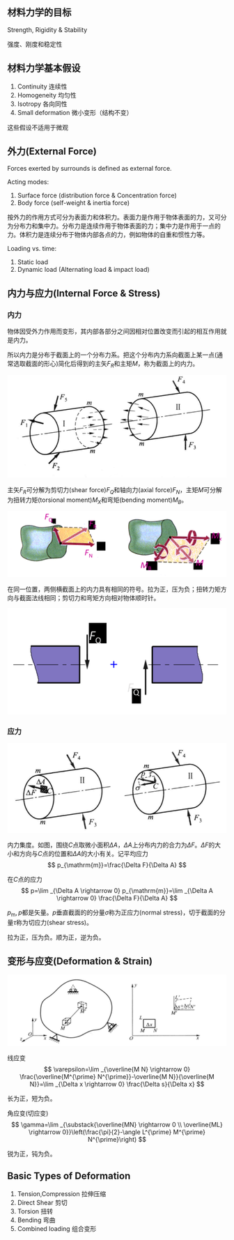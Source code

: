 
## 材料力学的目标

Strength, Rigidity & Stability

强度、刚度和稳定性

## 材料力学基本假设

1. Continuity 连续性
2. Homogeneity 均匀性
3. Isotropy 各向同性
4. Small deformation 微小变形（结构不变）

这些假设不适用于微观

## 外力(External Force)

Forces exerted by surrounds is defined as external force.

Acting modes:
1. Surface force (distribution force & Concentration force)
2. Body force (self-weight & inertia force)

按外力的作用方式可分为表面力和体积力。表面力是作用于物体表面的力，又可分为分布力和集中力。分布力是连续作用于物体表面的力；集中力是作用于一点的力。体积力是连续分布于物体内部各点的力，例如物体的自重和惯性力等。


Loading vs. time:
1. Static load
2. Dynamic load (Alternating load & impact load)


## 内力与应力(Internal Force & Stress)

### 内力

物体因受外力作用而变形，其内部各部分之间因相对位置改变而引起的相互作用就是内力。

所以内力是分布于截面上的一个分布力系。把这个分布内力系向截面上某一点(通常选取截面的形心)简化后得到的主矢$F_{R}$和主矩$M$，称为截面上的内力。

![](PasteImage/2023-03-03-11-04-02.png)

主矢$F_{R}$可分解为剪切力(shear force)$F_{Q}$和轴向力(axial force)$F_{N}$，主矩$M$可分解为扭转力矩(torsional moment)$M_{X}$和弯矩(bending moment)$M_{B}$。

![](PasteImage/2023-03-03-11-19-24.png)


在同一位置，两侧横截面上的内力具有相同的符号。拉为正，压为负；扭转力矩方向与截面法线相同；剪切力和弯矩方向相对物体顺时针。

![](PasteImage/2023-03-03-11-31-17.png)

### 应力

![](PasteImage/2023-03-03-11-41-56.png)

内力集度。如图，围绕$C$点取微小面积$\Delta A$，$\Delta A$上分布内力的合力为$\Delta F$。$\Delta F$的大小和方向与$C$点的位置和$\Delta A$的大小有关。记平均应力
$$
p_{\mathrm{m}}=\frac{\Delta F}{\Delta A}
$$

在$C$点的应力
$$
p=\lim _{\Delta A \rightarrow 0} p_{\mathrm{m}}=\lim _{\Delta A \rightarrow 0} \frac{\Delta F}{\Delta A}
$$

$p_{\mathrm{m}},p$都是矢量。$p$垂直截面的的分量$\sigma$称为正应力(normal stress)，切于截面的分量$\tau$称为切应力(shear stress)。

拉为正，压为负。顺为正，逆为负。

## 变形与应变(Deformation & Strain)

![](PasteImage/2023-03-03-12-00-46.png)

线应变
$$
\varepsilon=\lim _{\overline{M N} \rightarrow 0} \frac{\overline{M^{\prime} N^{\prime}}-\overline{M N}}{\overline{M N}}=\lim _{\Delta x \rightarrow 0} \frac{\Delta s}{\Delta x}
$$

长为正，短为负。


角应变(切应变)
$$
\gamma=\lim _{\substack{\overline{MN} \rightarrow 0 \\ \overline{ML} \rightarrow 0}}\left(\frac{\pi}{2}-\angle L^{\prime} M^{\prime} N^{\prime}\right)
$$

锐为正，钝为负。


## Basic Types of Deformation

1. Tension,Compression 拉伸压缩
2. Direct Shear 剪切
3. Torsion 扭转
4. Bending 弯曲
5. Combined loading 组合变形
